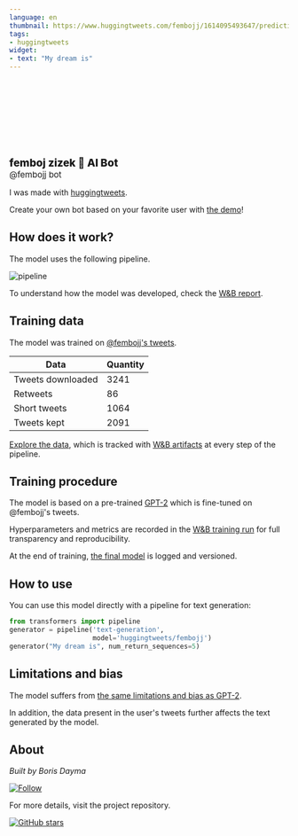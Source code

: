 ```yaml
---
language: en
thumbnail: https://www.huggingtweets.com/fembojj/1614095493647/predictions.png
tags:
- huggingtweets
widget:
- text: "My dream is"
---
```


<div>
<div style="width: 132px; height:132px; border-radius: 50%; background-size: cover; background-image: url('https://pbs.twimg.com/profile_images/1355330349623111680/KUgdYM0o_400x400.png')">
</div>
<div style="margin-top: 8px; font-size: 19px; font-weight: 800">femboj zizek 🤖 AI Bot </div>
<div style="font-size: 15px">@fembojj bot</div>
</div>

I was made with [huggingtweets](https://github.com/borisdayma/huggingtweets).

Create your own bot based on your favorite user with [the demo](https://colab.research.google.com/github/borisdayma/huggingtweets/blob/master/huggingtweets-demo.ipynb)!

## How does it work?

The model uses the following pipeline.

![pipeline](https://github.com/borisdayma/huggingtweets/blob/master/img/pipeline.png?raw=true)

To understand how the model was developed, check the [W&B report](https://app.wandb.ai/wandb/huggingtweets/reports/HuggingTweets-Train-a-model-to-generate-tweets--VmlldzoxMTY5MjI).

## Training data

The model was trained on [@fembojj's tweets](https://twitter.com/fembojj).

| Data | Quantity |
| --- | --- |
| Tweets downloaded | 3241 |
| Retweets | 86 |
| Short tweets | 1064 |
| Tweets kept | 2091 |

[Explore the data](https://wandb.ai/wandb/huggingtweets/runs/hzix93pw/artifacts), which is tracked with [W&B artifacts](https://docs.wandb.com/artifacts) at every step of the pipeline.

## Training procedure

The model is based on a pre-trained [GPT-2](https://huggingface.co/gpt2) which is fine-tuned on @fembojj's tweets.

Hyperparameters and metrics are recorded in the [W&B training run](https://wandb.ai/wandb/huggingtweets/runs/2xgawags) for full transparency and reproducibility.

At the end of training, [the final model](https://wandb.ai/wandb/huggingtweets/runs/2xgawags/artifacts) is logged and versioned.

## How to use

You can use this model directly with a pipeline for text generation:

```python
from transformers import pipeline
generator = pipeline('text-generation',
                     model='huggingtweets/fembojj')
generator("My dream is", num_return_sequences=5)
```

## Limitations and bias

The model suffers from [the same limitations and bias as GPT-2](https://huggingface.co/gpt2#limitations-and-bias).

In addition, the data present in the user's tweets further affects the text generated by the model.

## About

*Built by Boris Dayma*

[![Follow](https://img.shields.io/twitter/follow/borisdayma?style=social)](https://twitter.com/intent/follow?screen_name=borisdayma)

For more details, visit the project repository.

[![GitHub stars](https://img.shields.io/github/stars/borisdayma/huggingtweets?style=social)](https://github.com/borisdayma/huggingtweets)
